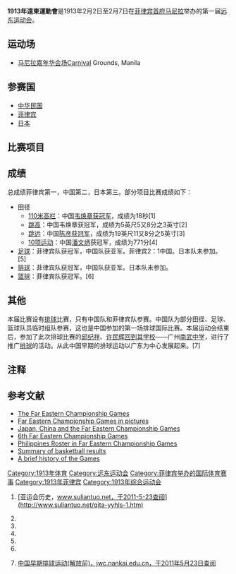 **1913年遠東運動會**是1913年2月2日至2月7日在[菲律宾首府](https://zh.wikipedia.org/wiki/菲律宾 "wikilink")[马尼拉](../Page/马尼拉.md "wikilink")举办的第一届[远东运动会](https://zh.wikipedia.org/wiki/远东运动会 "wikilink")。

## 运动场

  - [马尼拉嘉年华会场Carnival](https://zh.wikipedia.org/wiki/马尼拉嘉年华会场 "wikilink") Grounds, Manila

## 参赛国

  - [中华民国](https://zh.wikipedia.org/wiki/中华民国 "wikilink")
  - [菲律宾](https://zh.wikipedia.org/wiki/菲律宾 "wikilink")
  - [日本](../Page/日本.md "wikilink")

## 比赛项目

## 成绩

总成绩菲律宾第一，中国第二，日本第三。部分项目比赛成绩如下：

  - 田径
      - [110米高栏](https://zh.wikipedia.org/wiki/110米高栏 "wikilink")：中国[韦焕章获冠军](https://zh.wikipedia.org/wiki/韦焕章 "wikilink")，成绩为18秒\[1\]
      - [跳高](../Page/跳高.md "wikilink")：中国韦焕章获冠军，成绩为5英尺5又8分之3英寸\[2\]
      - [跳远](https://zh.wikipedia.org/wiki/跳远 "wikilink")：中国[陈彦获冠军](https://zh.wikipedia.org/wiki/陈彦 "wikilink")，成绩为19英尺11又8分之5英寸\[3\]
      - [10项运动](https://zh.wikipedia.org/wiki/10项运动 "wikilink")：中国[潘文炳](../Page/潘文炳.md "wikilink")获冠军，成绩为771分\[4\]
  - [足球](../Page/足球.md "wikilink")：菲律宾队获冠军，中国队获亚军。菲律宾2：1中国。日本队未参加。\[5\]
  - [排球](../Page/排球.md "wikilink")：菲律宾队获冠军，中国队获亚军。日本队未参加。
  - [篮球](../Page/篮球.md "wikilink")：菲律宾队获冠军。\[6\]

## 其他

本届比赛设有[排球](../Page/排球.md "wikilink")比赛，只有中国队和菲律宾队参赛。中国队为部分田径、足球、篮球队员临时组队参赛，这也是中国参加的第一场排球国际比赛。本届运动会结束后，参加了此次排球比赛的[邱纪祥](https://zh.wikipedia.org/wiki/邱纪祥 "wikilink")、[许民辉回到其学校](https://zh.wikipedia.org/wiki/许民辉 "wikilink")——广州[南武中学](https://zh.wikipedia.org/wiki/南武中学 "wikilink")，进行了推广[排球](../Page/排球.md "wikilink")的活动。从此中国早期的排球运动以广东为中心发展起来。\[7\]

## 注释

## 参考文献

  - [The Far Eastern Championship Games](http://www.la84foundation.org/OlympicInformationCenter/OlympicReview/1926/BODE3/BODE3i.pdf)
  - [Far Eastern Championship Games in pictures](http://www.calpoly.edu/~admorris/TiyuPhotosFECG.html)
  - [Japan, China and the Far Eastern Championship Games](http://ejmas.com/jalt/jaltart_abe_0600.htm)
  - [6th Far Eastern Championship Games](https://web.archive.org/web/20120206182635/http://www.vintagepostcards.com/mm5/merchant.mvc?Screen=PROD&Store_Code=VPC&Product_Code=SPORMI-F9890&Category_Code=SPORMI)
  - [Philippines Roster in Far Eastern Championship Games](https://web.archive.org/web/20110824094024/http://philippinebasketballteam.com/islanders/)
  - [Summary of basketball results](http://hoopedia.nba.com/index.php?title=Far_Eastern_Championship_Games)
  - [A brief history of the Games](https://web.archive.org/web/20120211171150/http://fpok.upi.edu/the_origin_asiangames.htm)

[Category:1913年体育](https://zh.wikipedia.org/wiki/Category:1913年体育 "wikilink") [Category:远东运动会](https://zh.wikipedia.org/wiki/Category:远东运动会 "wikilink") [Category:菲律宾举办的国际体育赛事](https://zh.wikipedia.org/wiki/Category:菲律宾举办的国际体育赛事 "wikilink") [Category:1913年菲律宾](https://zh.wikipedia.org/wiki/Category:1913年菲律宾 "wikilink") [Category:1913年综合运动会](https://zh.wikipedia.org/wiki/Category:1913年综合运动会 "wikilink")

1.  [亚运会历史，www.suliantuo.net，于2011-5-23查阅](http://www.suliantuo.net/qita-yyhls-1.htm)

2.
3.
4.
5.
6.
7.  [中国早期排球运动(解放前)，jwc.nankai.edu.cn，于2011年5月23日查阅](http://jwc.nankai.edu.cn/course/tyb/volleyball/zhongguo.htm)